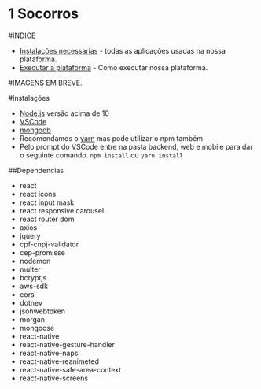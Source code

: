 # 1 Socorros

#INDICE
 - [Instalações necessarias](#instalacoes) - todas as aplicações usadas na nossa plataforma.
 - [Executar a plataforma](#codigos) - Como executar nossa plataforma.
 
#IMAGENS
  EM BREVE.


#Instalações
  - [Node.js](https://nodejs.org/en/) versão acima de 10
  - [VSCode](https://code.visualstudio.com/download)
  - [mongodb](https://www.mongodb.com/download-center)
  - Recomendamos o [yarn](https://classic.yarnpkg.com/pt-BR/docs/install/#windows-stable) mas pode utilizar o npm também
  - Pelo prompt do VSCode entre na pasta backend, web e mobile para dar o seguinte comando. `npm install`
  ou 
  `yarn install`
  
  ##Dependencias
  - react
  - react icons
  - react input mask
  - react responsive carousel
  - react router dom
  - axios
  - jquery
  - cpf-cnpj-validator
  - cep-promisse
  - nodemon
  - multer
  - bcryptjs
  - aws-sdk
  - cors
  - dotnev
  - jsonwebtoken
  - morgan
  - mongoose
  - react-native
  - react-native-gesture-handler
  - react-native-naps
  - react-native-reanimeted
  - react-native-safe-area-context
  - react-native-screens

